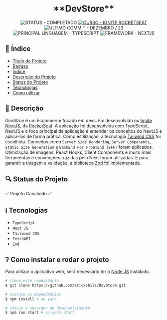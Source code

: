 <h1 id="titulo" align="center">**DevStore**</h1>

<p align="center" id="badges">
  <!-- STATUS DO PROJETO -->
  <img alt="STATUS - COMPLETADO" loading="lazy" src="https://img.shields.io/badge/STATUS-COMPLETADO-GREEN?style=for-the-badge" />

  <!-- CURSO -->
  <a href="https://www.rocketseat.com.br">
    <img alt="CURSO - IGNITE ROCKETSEAT" loading="lazy" src="https://img.shields.io/badge/CURSO-IGNITE_ROCKETSEAT-8257e5?style=for-the-badge" />
  </a>

  <!-- ULTIMO COMMIT -->
  <img alt="ULTIMO COMMIT - DEZEMBRO / 23" loading="lazy" src="https://img.shields.io/badge/ULTIMO_COMMIT-DEZEMBRO_/_23-20B2AA?style=for-the-badge" />

  <!-- PRINCIPAL LINGUAGEM -->
  <img alt="PRINCIPAL LINGUAGEM - TYPESCRIPT" loading="lazy" src="https://img.shields.io/badge/PRINCIPAL_LINGUAGEM-TYPESCRIPT-4facfe?style=for-the-badge" />

  <!-- FRAMEWORK -->
  <img alt="FRAMEWORK - NEXTJS" loading="lazy" src="https://img.shields.io/badge/FRAMEWORK-NEXTJS-111111?style=for-the-badge" />

<!-- ÍNDICE -->
<h2 id="indice">📎 Índice</h2>

- [Titulo do Projeto](#titulo)
- [Badges](#badges)
- [Índice](#indice)
- [Descrição do Projeto](#descricao)
- [Status do Projeto](#status)
- [Tecnologias](#tecno)
- [Como utilizar](#como-usar)

<!-- AS DUAS DEVERIAM VIR EM CIMA DAS TECNOLOGIAS -->
<!-- * [Funcionalidades e Demonstração](#func-e-demo) -->
<!-- * [Acesso ao Projeto](#acesso) -->

<!--
OPÇÕES ADICIONAIS

* [Contribuidores](#contribuidores)
* [Licença](#licenca) || Não sei a licença
* [Conclusão](#conclu) || Se for profissional
* [Como utilizar](#como-usar) || Se for pessoal / aberto
-->

<!-- DESCRIÇÃO -->
<h2 id="descricao">📄 Descrição</h2>

<p><em>DevStroe</em> é um Ecommerce focado em devs. Foi desenvolvido no <a href="https://www.rocketseat.com.br/ignite#trilhas" target="_blank">Ignite NextJS</a>, da <a href="https://rocketseat.com.br" target="_blank">RocketSeat</a>. A aplicação foi desenvolvida com TypeScript, NextJS e o foco principal da aplicação é entender os conceitos do NextJS e aplica-los de forma prática. Como estilização, a tecnologia <a href="https://tailwindcss.com" target="_blank">Tailwind CSS</a> foi escolhida. Conceitos como <code>Server Side Rendering</code>, <code>Server Components</code>, <code>Static Site Generation</code> e <code>BackEnd For FrontEnd (BFF)</code> foram aplicados. Otimização de imagens, React Hooks, Client Components e muito mais ferramentas e convenções trazidas pelo Next foram utilizadas. E para garantir a tipagem e validação, a biblioteca <a href="https://zod.dev" target="_blank">Zod</a> foi implementada.</p>

<!-- STATUS DO PROJETO -->
<h2 id="status">🔍 Status do Projeto</h2>

✅ Projeto Concluido ✅

<!-- TECNOLOGIAS UTILIZADAS -->
<h2 id="tecno">ℹ️ Tecnologias</h2>

- `TypeScript`
- `Next JS`
- `Tailwind CSS`
- `FetchAPI`
- `Zod`

<!-- COMO UTILIZAR -->
<h2 id="como-usar">❔ Como instalar e rodar o projeto </h2>
  
<p>Para utilizar o aplicativo web, será necessário ter o <a href="https://nodejs.org/en" target="_blank">Node JS</a> instalado.</p>

```bash
# clone este repositório
$ git clone https://github.com/erickshilz/DevStore.git

# instale as dependências
$ npm install # ou yarn

# inicie o servidor de desenvolvimento
$ npm run start # ou yarn start
```
